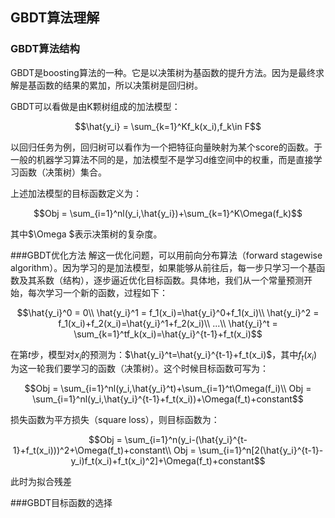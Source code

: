 ## GBDT算法理解
### GBDT算法结构
GBDT是boosting算法的一种。它是以决策树为基函数的提升方法。因为是最终求解是基函数的结果的累加，所以决策树是回归树。

GBDT可以看做是由K颗树组成的加法模型：

```math
\hat{y_i} = \sum_{k=1}^Kf_k(x_i),f_k\in F
```

以回归任务为例，回归树可以看作为一个把特征向量映射为某个score的函数。于一般的机器学习算法不同的是，加法模型不是学习d维空间中的权重，而是直接学习函数（决策树）集合。

上述加法模型的目标函数定义为：

```math
Obj = \sum_{i=1}^nl(y_i,\hat{y_i})+\sum_{k=1}^K\Omega(f_k)
```

其中$\Omega $表示决策树的复杂度。

###GBDT优化方法
解这一优化问题，可以用前向分布算法（forward stagewise algorithm）。因为学习的是加法模型，如果能够从前往后，每一步只学习一个基函数及其系数（结构），逐步逼近优化目标函数。具体地，我们从一个常量预测开始，每次学习一个新的函数，过程如下：

```math
\hat{y_i}^0 = 0\\
\hat{y_i}^1 = f_1(x_i)=\hat{y_i}^0+f_1(x_i)\\
\hat{y_i}^2 = f_1(x_i)+f_2(x_i)=\hat{y_i}^1+f_2(x_i)\\
...\\
\hat{y_i}^t = \sum_{k=1}^tf_k(x_i)=\hat{y_i}^{t-1}+f_t(x_i)
```

在第$t$步，模型对$x_i$的预测为：$\hat{y_i}^t=\hat{y_i}^{t-1}+f_t(x_i)$，其中$f_t(x_i)$为这一轮我们要学习的函数（决策树）。这个时候目标函数可写为：

```math
Obj = \sum_{i=1}^nl(y_i,\hat{y_i}^t)+\sum_{i=1}^t\Omega(f_i)\\
Obj = \sum_{i=1}^nl(y_i,\hat{y_i}^{t-1}+f_t(x_i))+\Omega(f_t)+constant
```
损失函数为平方损失（square loss），则目标函数为：

```math
Obj = \sum_{i=1}^n(y_i-(\hat{y_i}^{t-1}+f_t(x_i)))^2+\Omega(f_t)+constant\\
Obj = \sum_{i=1}^n[2(\hat{y_i}^{t-1}-y_i)f_t(x_i)+f_t(x_i)^2]+\Omega(f_t)+constant
```
此时为拟合残差

###GBDT目标函数的选择
